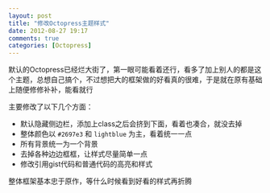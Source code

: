 ```yaml
---
layout: post
title: "修改Octopress主题样式"
date: 2012-08-27 19:17
comments: true
categories: [Octopress]
---
```

默认的Octopress已经烂大街了，第一眼可能看着还行，看多了加上别人的都是这个主题，总想自己搞个，不过想把大的框架做的好看真的很难，于是就在原有基础上随便修修补补，能看就行

主要修改了以下几个方面：
<!-- more -->

- 默认隐藏侧边栏，添加上class之后会挤到下面，看着也凑合，就没去掉
- 整体颜色以 `#2697e3` 和 `lightblue` 为主，看着统一一点
- 所有背景统一为一个背景
- 去掉各种边边框框，让样式尽量简单一点
- 修改引用gist代码和普通代码的高亮和样式

整体框架基本忠于原作，等什么时候看到好看的样式再折腾


